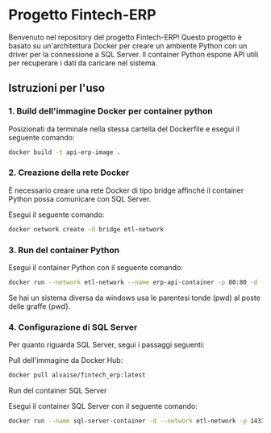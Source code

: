 
# Progetto Fintech-ERP

Benvenuto nel repository del progetto Fintech-ERP! Questo progetto è basato su un'architettura Docker per creare un ambiente Python con un driver per la connessione a SQL Server. Il container Python espone API utili per recuperare i dati da caricare nel sistema.

## Istruzioni per l'uso

### 1. Build dell'immagine Docker per container python

Posizionati da terminale nella stessa cartella del Dockerfile e esegui il seguente comando:

```bash
docker build -t api-erp-image .
``` 
### 2. Creazione della rete Docker

È necessario creare una rete Docker di tipo bridge affinché il container Python possa comunicare con SQL Server. 

Esegui il seguente comando:
```bash
docker network create -d bridge etl-network
```

### 3. Run del container Python

Esegui il container Python con il seguente comando:
```bash
docker run --network etl-network --name erp-api-container -p 80:80 -d -v ${pwd}:/code api-erp-image
```
Se hai un sistema diversa da windows usa le parentesi tonde (pwd) al poste delle graffe {pwd}.

### 4. Configurazione di SQL Server

Per quanto riguarda SQL Server, segui i passaggi seguenti:

Pull dell'immagine da Docker Hub:
```bash
docker pull alvaise/fintech_erp:latest
```

Run del container SQL Server

Esegui il container SQL Server con il seguente comando:
```bash
docker run --name sql-server-container -d --network etl-network -p 1433:1433 alvaise/fintech_erp:latest
```


